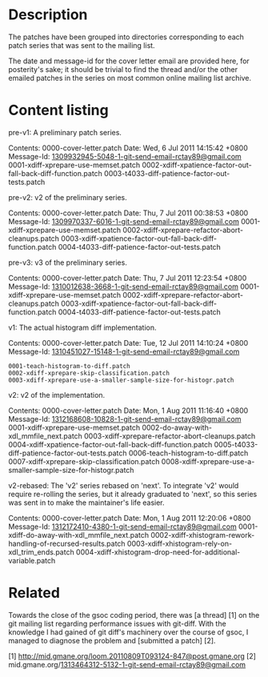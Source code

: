 # Description

The patches have been grouped into directories corresponding to each
patch series that was sent to the mailing list.

The date and message-id for the cover letter email are provided here,
for posterity's sake; it should be trivial to find the thread and/or the
other emailed patches in the series on most common online mailing list
archive.

# Content listing

pre-v1: A preliminary patch series.

  Contents:
    0000-cover-letter.patch
      Date: Wed,  6 Jul 2011 14:15:42 +0800
      Message-Id: <1309932945-5048-1-git-send-email-rctay89@gmail.com>
    0001-xdiff-xprepare-use-memset.patch
    0002-xdiff-xpatience-factor-out-fall-back-diff-function.patch
    0003-t4033-diff-patience-factor-out-tests.patch

pre-v2: v2 of the preliminary series.
  
  Contents:
    0000-cover-letter.patch
      Date: Thu,  7 Jul 2011 00:38:53 +0800
      Message-Id: <1309970337-6016-1-git-send-email-rctay89@gmail.com>
    0001-xdiff-xprepare-use-memset.patch
    0002-xdiff-xprepare-refactor-abort-cleanups.patch
    0003-xdiff-xpatience-factor-out-fall-back-diff-function.patch
    0004-t4033-diff-patience-factor-out-tests.patch

pre-v3: v3 of the preliminary series.
  
  Contents:
    0000-cover-letter.patch
      Date: Thu,  7 Jul 2011 12:23:54 +0800
      Message-Id: <1310012638-3668-1-git-send-email-rctay89@gmail.com>
    0001-xdiff-xprepare-use-memset.patch
    0002-xdiff-xprepare-refactor-abort-cleanups.patch
    0003-xdiff-xpatience-factor-out-fall-back-diff-function.patch
    0004-t4033-diff-patience-factor-out-tests.patch

v1: The actual histogram diff implementation.
  
  Contents:
    0000-cover-letter.patch
      Date: Tue, 12 Jul 2011 14:10:24 +0800
      Message-Id: <1310451027-15148-1-git-send-email-rctay89@gmail.com>
    
    0001-teach-histogram-to-diff.patch
    0002-xdiff-xprepare-skip-classification.patch
    0003-xdiff-xprepare-use-a-smaller-sample-size-for-histogr.patch

v2: v2 of the implementation.

  Contents:
    0000-cover-letter.patch
      Date: Mon,  1 Aug 2011 11:16:40 +0800
      Message-Id: <1312168608-10828-1-git-send-email-rctay89@gmail.com>
    0001-xdiff-xprepare-use-memset.patch
    0002-do-away-with-xdl_mmfile_next.patch
    0003-xdiff-xprepare-refactor-abort-cleanups.patch
    0004-xdiff-xpatience-factor-out-fall-back-diff-function.patch
    0005-t4033-diff-patience-factor-out-tests.patch
    0006-teach-histogram-to-diff.patch
    0007-xdiff-xprepare-skip-classification.patch
    0008-xdiff-xprepare-use-a-smaller-sample-size-for-histogr.patch

v2-rebased: The 'v2' series rebased on 'next'. To integrate 'v2' would
require re-rolling the series, but it already graduated to 'next', so
this series was sent in to make the maintainer's life easier.

  Contents:
    0000-cover-letter.patch
      Date: Mon,  1 Aug 2011 12:20:06 +0800
      Message-Id: <1312172410-4380-1-git-send-email-rctay89@gmail.com>
    0001-xdiff-do-away-with-xdl_mmfile_next.patch
    0002-xdiff-xhistogram-rework-handling-of-recursed-results.patch
    0003-xdiff-xhistogram-rely-on-xdl_trim_ends.patch
    0004-xdiff-xhistogram-drop-need-for-additional-variable.patch

# Related

Towards the close of the gsoc coding period, there was [a thread] [1] on
the git mailing list regarding performance issues with git-diff. With
the knowledge I had gained of git diff's machinery over the course of
gsoc, I managed to diagnose the problem and [submitted a patch] [2].

[1] http://mid.gmane.org/loom.20110809T093124-847@post.gmane.org
[2] mid.gmane.org/1313464312-5132-1-git-send-email-rctay89@gmail.com
